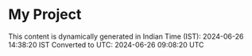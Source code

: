 # My Project

This content is dynamically generated in Indian Time (IST): 2024-06-26 14:38:20 IST
Converted to UTC: 2024-06-26 09:08:20 UTC
